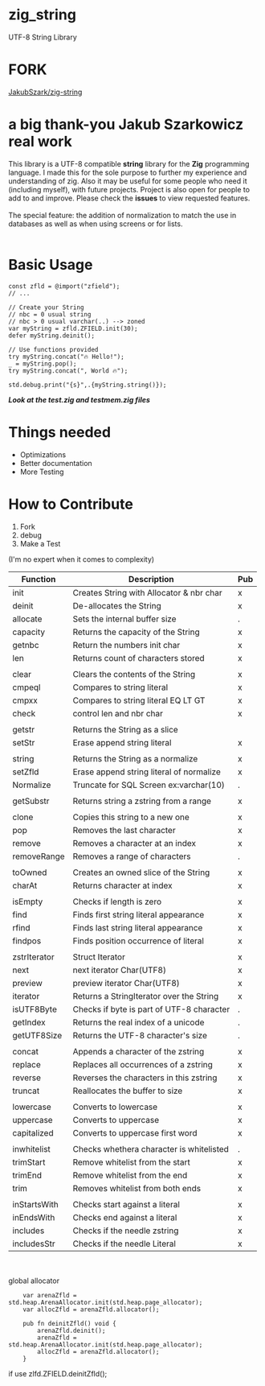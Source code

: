 # zig_string
UTF-8 String Library

# FORK
[JakubSzark/zig-string]((https://github.com/JakubSzark/zig-string))


# a big thank-you Jakub Szarkowicz  real work

This library is a UTF-8 compatible **string** library for the **Zig** programming language. 
I made this for the sole purpose to further my experience and understanding of zig.
Also it may be useful for some people who need it (including myself), with future projects. Project is also open for people to add to and improve. Please check the **issues** to view requested features.
<br>
<br>
The special feature: the addition of normalization to match the use in databases as well as when using screens or for lists.
<br>
<br>
# Basic Usage
```zig
const zfld = @import("zfield");
// ...

// Create your String
// nbc = 0 usual string 
// nbc > 0 usual varchar(..) --> zoned 
var myString = zfld.ZFIELD.init(30);
defer myString.deinit();

// Use functions provided
try myString.concat("🔥 Hello!");
_ = myString.pop();
try myString.concat(", World 🔥");

std.debug.print("{s}",.{myString.string()});
```

***Look at the test.zig and testmem.zig files***



# Things needed
- Optimizations
- Better documentation
- More Testing

# How to Contribute
1. Fork
2. debug
3. Make a Test

(I'm no expert when it comes to complexity)


|Function      | Description                              | Pub |
|--------------|------------------------------------------|-----|
|init          | Creates String with Allocator & nbr char |  x  |
|deinit        | De-allocates the String                  |  x  |
|allocate      | Sets the internal buffer size            |  .  |
|capacity      | Returns the capacity of the String       |  x  |
|getnbc        | Return the numbers init char             |  x  |
|len           | Returns count of characters stored       |  x  |
|              |                                          |     |
|clear         | Clears the contents of the String        |  x  |
|cmpeql        | Compares to string literal               |  x  |
|cmpxx         | Compares to string literal EQ LT GT      |  x  |
|check         | control len and nbr char                 |  x  |
|              |                                          |     |
|getstr        | Returns the String as a slice            |     |
|setStr        | Erase append string literal              |  x  |
|              |                                          |     |
|string        | Returns the String as a normalize        |  x  |
|setZfld       | Erase append string literal of normalize |  x  |
|Normalize     | Truncate for SQL Screen ex:varchar(10)   |  .  |
|              |                                          |     |
|getSubstr     | Returns string a zstring from a range    |  x  |
|              |                                          |     |
|clone         | Copies this string to a new one          |  x  |
|pop           | Removes the last character               |  x  |
|remove        | Removes a character at an index          |  x  |
|removeRange   | Removes a range of characters            |  .  |
|              |                                          |     |
|toOwned       | Creates an owned slice of the String     |  x  |
|charAt        | Returns character at index               |  x  |
|              |                                          |     |
|isEmpty       | Checks if length is zero                 |  x  |
|find          | Finds first string literal appearance    |  x  |
|rfind         | Finds last  string literal appearance    |  x  |
|findpos       | Finds position occurrence of literal     |  x  |
|              |                                          |     |
|zstrIterator  | Struct Iterator                          |  x  |
|next          | next iterator Char(UTF8)                 |  x  |
|preview       | preview iterator Char(UTF8)              |  x  |
|iterator      | Returns a StringIterator over the String |  x  |
|isUTF8Byte    | Checks if byte is part of UTF-8 character|  .  |
|getIndex      | Returns the real index of a unicode      |  .  |
|getUTF8Size   | Returns the UTF-8 character's size       |  .  |
|              |                                          |     |
|concat        | Appends a character of the zstring       |  x  |
|replace       | Replaces all occurrences of a zstring    |  x  |
|reverse       | Reverses the characters in this zstring  |  x  |
|truncat       | Reallocates the  buffer to size          |  x  |
|              |                                          |     |
|lowercase     | Converts to lowercase                    |  x  |
|uppercase     | Converts to uppercase                    |  x  |
|capitalized   | Converts to uppercase first word         |  x  |
|              |                                          |     |
|inwhitelist   | Checks whethera character is whitelisted |  .  |
|trimStart     | Remove whitelist from the start          |  x  |
|trimEnd       | Remove whitelist from the end            |  x  |
|trim          | Removes whitelist from both ends         |  x  |
|              |                                          |     |
|inStartsWith  | Checks start against a literal           |  x  |
|inEndsWith    | Checks end against a literal             |  x  |
|includes      | Checks if the needle zstring             |  x  |
|includesStr   | Checks if the needle Literal             |  x  |

<br>
<br>
global allocator

```
    var arenaZfld = std.heap.ArenaAllocator.init(std.heap.page_allocator);
    var allocZfld = arenaZfld.allocator();

	pub fn deinitZfld() void {
	    arenaZfld.deinit();
	    arenaZfld = std.heap.ArenaAllocator.init(std.heap.page_allocator);
	    allocZfld = arenaZfld.allocator();
	}
```

if use zlfd.ZFIELD.deinitZfld();

